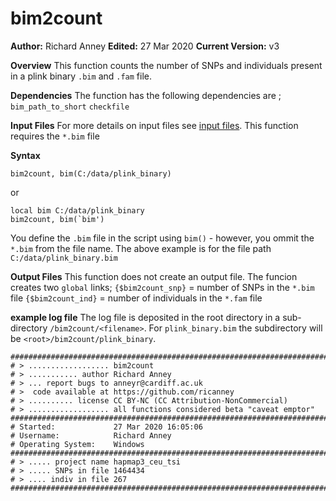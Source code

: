 # bim2count
__Author:__ Richard Anney
__Edited:__ 27 Mar 2020
__Current Version:__ v3

__Overview__
This function counts the number of SNPs and individuals present in a plink binary ``.bim`` and ``.fam`` file.

__Dependencies__
The function has the following dependencies are ;
``bim_path_to_short`` ``checkfile`` 

__Input Files__
For more details on input files see [input files](https://github.com/ricanney/stata/blob/master/input-files.md).
This function requires the ``*.bim`` file

__Syntax__
```
bim2count, bim(C:/data/plink_binary)
```
or
```
local bim C:/data/plink_binary
bim2count, bim(`bim')
```

You define the ``.bim`` file in the script using ``bim()`` - however, you ommit the ``*.bim`` from the file name. The above example is for the file path ``C:/data/plink_binary.bim``

__Output Files__
This function does not create an output file. The funcion creates two ``global`` links;
``{$bim2count_snp}`` = number of SNPs in the ``*.bim`` file
``{$bim2count_ind}`` = number of individuals in the ``*.fam`` file

__example log file__
The log file is deposited in the root directory in a sub-directory ``/bim2count/<filename>``. 
For ``plink_binary.bim`` the subdirectory will be ``<root>/bim2count/plink_binary``.

```
#########################################################################
# > .................. bim2count
# > ........... author Richard Anney
# > ... report bugs to anneyr@cardiff.ac.uk
# >  code available at https://github.com/ricanney
# > .......... license CC BY-NC (CC Attribution-NonCommercial)
# > .................. all functions considered beta "caveat emptor"
#########################################################################
# Started:             27 Mar 2020 16:05:06 
# Username:            Richard Anney
# Operating System:    Windows
#########################################################################
# > ..... project name hapmap3_ceu_tsi
# > ..... SNPs in file 1464434
# > .... indiv in file 267
#########################################################################
```
